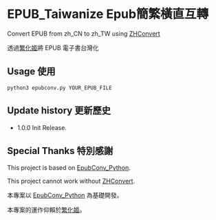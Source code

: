 # EPUB_Taiwanize Epub簡繁橫直互轉
  
Convert EPUB from zh_CN to zh_TW using [ZHConvert](https://zhconvert.org/)

透過[繁化姬](https://zhconvert.org/)將 EPUB 電子書台灣化

## Usage 使用
`python3 epubconv.py YOUR_EPUB_FILE`

## Update history 更新歷史
* 1.0.0
Init Release.

## Special Thanks 特別感謝
This project is based on [EpubConv_Python](https://github.com/ThanatosDi/EpubConv_Python).

This project cannot work without [ZHConvert](https://zhconvert.org/).


本專案以 [EpubConv_Python](https://github.com/ThanatosDi/EpubConv_Python) 為基礎開發。

本專案的運作仰賴於[繁化姬](https://zhconvert.org/)。

